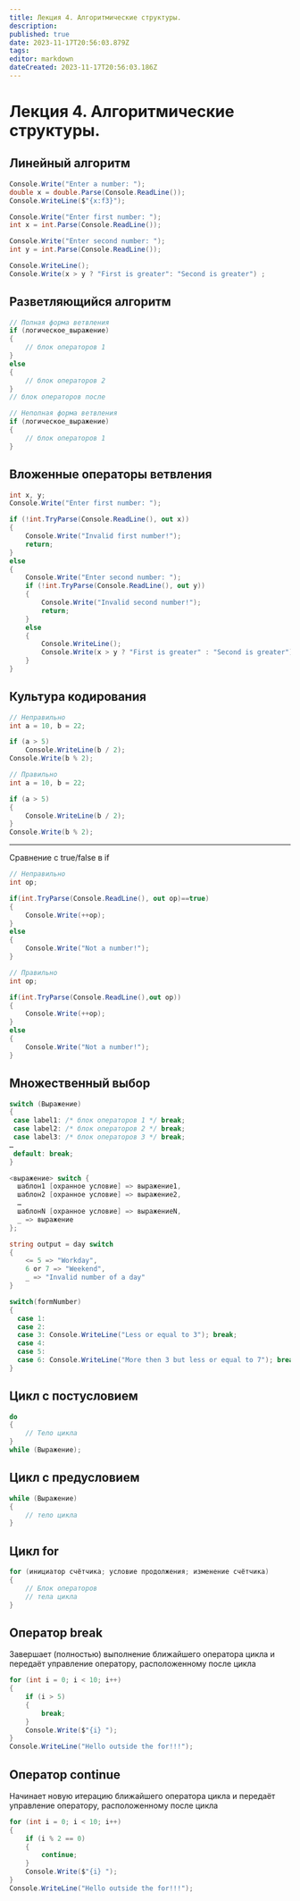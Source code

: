 ```yaml
---
title: Лекция 4. Алгоритмические структуры.
description: 
published: true
date: 2023-11-17T20:56:03.879Z
tags: 
editor: markdown
dateCreated: 2023-11-17T20:56:03.186Z
---
```


# Лекция 4. Алгоритмические структуры.

## Линейный алгоритм

```cs
Console.Write("Enter a number: ");
double x = double.Parse(Console.ReadLine());
Console.WriteLine($"{x:f3}");
```
```cs
Console.Write("Enter first number: ");
int x = int.Parse(Console.ReadLine());

Console.Write("Enter second number: ");
int y = int.Parse(Console.ReadLine());

Console.WriteLine();
Console.Write(x > y ? "First is greater": "Second is greater") ;
```

## Разветляющийся алгоритм

```cs
// Полная форма ветвления
if (логическое_выражение)
{
	// блок операторов 1
}
else
{
	// блок операторов 2
}
// блок операторов после
```

```cs
// Неполная форма ветвления
if (логическое_выражение)
{
	// блок операторов 1
}
```

## Вложенные операторы ветвления

```cs
int x, y;
Console.Write("Enter first number: ");

if (!int.TryParse(Console.ReadLine(), out x))
{
	Console.Write("Invalid first number!");
	return;
}
else
{
	Console.Write("Enter second number: ");
	if (!int.TryParse(Console.ReadLine(), out y))
	{
		Console.Write("Invalid second number!");
		return;
	}	
	else
	{
		Console.WriteLine();
		Console.Write(x > y ? "First is greater" : "Second is greater");
	}
}
```

## Культура кодирования

```cs
// Неправильно
int a = 10, b = 22;

if (a > 5)
	Console.WriteLine(b / 2);
Console.Write(b % 2);
```

```cs
// Правильно
int a = 10, b = 22;

if (a > 5)
{
	Console.WriteLine(b / 2);
}
Console.Write(b % 2);
```

---
Сравнение c true/false в if

```cs
// Неправильно
int op;

if(int.TryParse(Console.ReadLine(), out op)==true)
{
	Console.Write(++op);
}
else
{
	Console.Write("Not a number!");
}
```

```cs
// Правильно
int op;

if(int.TryParse(Console.ReadLine(),out op))
{
	Console.Write(++op);
}
else
{
	Console.Write("Not a number!");
}
```

## Множественный выбор

```cs
switch (Выражение)
{
 case label1: /* блок операторов 1 */ break;
 case label2: /* блок операторов 2 */ break;
 case label3: /* блок операторов 3 */ break;
…
 default: break;
}
```

```cs
<выражение> switch {
  шаблон1 [охранное условие] => выражение1,
  шаблон2 [охранное условие] => выражение2,
  …
  шаблонN [охранное условие] => выражениеN,
  _ => выражение
};
```

```cs
string output = day switch
{
	<= 5 => "Workday",
	6 or 7 => "Weekend",
	_ => "Invalid number of a day"
}
```

```cs
switch(formNumber)
{
  case 1:
  case 2:
  case 3: Console.WriteLine("Less or equal to 3"); break;
  case 4:
  case 5:
  case 6: Console.WriteLine("More then 3 but less or equal to 7"); break;
}
```

## Цикл с постусловием

```cs
do
{
	// Тело цикла
}
while (Выражение);
```

## Цикл с предусловием
```cs
while (Выражение)
{
	// тело цикла
}
```

## Цикл for
```cs
for (инициатор счётчика; условие продолжения; изменение счётчика)
{
	// Блок операторов
	// тела цикла
}
```

## Оператор break
Завершает (полностью) выполнение ближайшего оператора цикла и передаёт управление оператору, расположенному после цикла
```cs
for (int i = 0; i < 10; i++)
{
	if (i > 5)
	{
		break;
	}
	Console.Write($"{i} ");
}
Console.WriteLine("Hello outside the for!!!");
```

## Оператор continue
Начинает новую итерацию ближайшего оператора цикла и передаёт управление оператору, расположенному после цикла

```cs
for (int i = 0; i < 10; i++)
{
	if (i % 2 == 0)
	{
		continue;
	}
	Console.Write($"{i} ");
}
Console.WriteLine("Hello outside the for!!!");
```